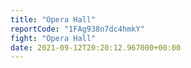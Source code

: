 ```yaml
---
title: "Opera Hall"
reportCode: "1FAg938n7dc4hmkY"
fight: "Opera Hall"
date: 2021-09-12T20:20:12.967000+00:00
---
```

